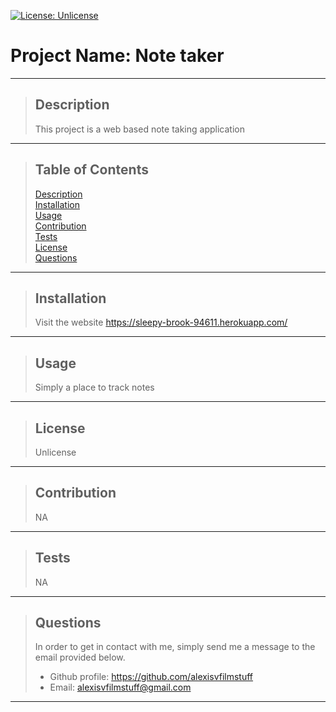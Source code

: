 [![License: Unlicense](https://img.shields.io/badge/license-Unlicense-blue.svg)](http://unlicense.org/)
  # Project Name: Note taker   
  * * *
   >## Description
   >This project is a web based note taking application
  * * *
   >## Table of Contents
   > [Description](#description)  
   > [Installation](#installation)  
   > [Usage](#usage)  
   > [Contribution](#contribution)  
   > [Tests](#tests)  
   > [License](#license)  
   > [Questions](#questions)  
  * * *
   >## Installation
   >Visit the website
   >https://sleepy-brook-94611.herokuapp.com/
  * * *
   >## Usage
   >Simply a place to track notes  
   * * *
   >## License
   >Unlicense   
  * * *
   >## Contribution
   >NA
  * * *
   >## Tests
   >NA
  * * *
 > ## Questions
 >In order to get in contact with me, simply send me a message to the email provided below.
 > - Github profile: https://github.com/alexisvfilmstuff
 > - Email: alexisvfilmstuff@gmail.com
  * * *

